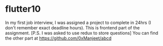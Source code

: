 # flutter10
In my first job interview, I was assigned a project to complete in 24hrs (I don't remember exact deadline hours). This is frontend part of the assignment. 
[P.S. I was asked to use redux to store questions]
You can find the other part at https://github.com/0xManjeet/abcd
